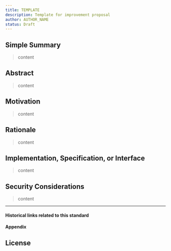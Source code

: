 ```yaml
---
title: TEMPLATE
description: Template for improvement proposal
author: AUTHOR_NAME
status: Draft
---
```


## Simple Summary

> content

## Abstract

> content

## Motivation

> content

## Rationale

> content

## Implementation, Specification, or Interface

> content

## Security Considerations

> content
---
#### Historical links related to this standard

#### Appendix

## License